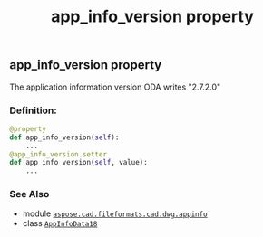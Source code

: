﻿---
title: app_info_version property
second_title: Aspose.CAD for Python via .NET API References
description: 
type: docs
weight: 40
url: /python-net/aspose.cad.fileformats.cad.dwg.appinfo/appinfodata18/app_info_version/
is_root: false
---

## app_info_version property


The application information version ODA writes "2.7.2.0"
### Definition:
```python
@property
def app_info_version(self):
    ...
@app_info_version.setter
def app_info_version(self, value):
    ...
```

### See Also
* module [`aspose.cad.fileformats.cad.dwg.appinfo`](../../)
* class [`AppInfoData18`](/cad/python-net/aspose.cad.fileformats.cad.dwg.appinfo/appinfodata18)
